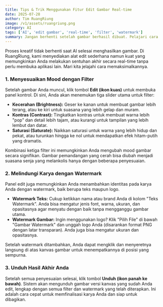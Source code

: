 ```yaml
---
title: Tips & Trik Menggunakan Fitur Edit Gambar Real-time
date: 2025-07-28
author: Tim RuangRiung
image: /v1/assets/ruangriung.png
category: AI
tags: ['AI', 'edit gambar', 'real-time', 'filter', 'watermark']
summary: Jangan berhenti setelah gambar berhasil dibuat. Pelajari cara menyempurnakan karya Anda secara langsung dengan fitur filter, penyesuaian, dan watermarking di RuangRiung.
---
```


Proses kreatif tidak berhenti saat AI selesai menghasilkan gambar. Di RuangRiung, kami menyediakan alat edit sederhana namun kuat yang memungkinkan Anda melakukan sentuhan akhir secara real-time tanpa perlu membuka aplikasi lain. Mari kita jelajahi cara memaksimalkannya.

### 1. Menyesuaikan Mood dengan Filter

Setelah gambar Anda muncul, klik tombol **Edit (ikon kuas)** untuk membuka panel kontrol. Di sini, Anda akan menemukan tiga slider utama untuk filter:

* **Kecerahan (Brightness):** Geser ke kanan untuk membuat gambar lebih terang, atau ke kiri untuk suasana yang lebih gelap dan muram.
* **Kontras (Contrast):** Tingkatkan kontras untuk membuat warna lebih "pop" dan detail lebih tajam, atau kurangi untuk tampilan yang lebih lembut dan datar.
* **Saturasi (Saturate):** Naikkan saturasi untuk warna yang lebih hidup dan pekat, atau turunkan hingga ke nol untuk mendapatkan efek hitam-putih yang dramatis.

Kombinasi ketiga filter ini memungkinkan Anda mengubah mood gambar secara signifikan. Gambar pemandangan yang cerah bisa diubah menjadi suasana senja yang melankolis hanya dengan beberapa penyesuaian.

### 2. Melindungi Karya dengan Watermark

Panel edit juga memungkinkan Anda menambahkan identitas pada karya Anda dengan watermark, baik berupa teks maupun logo.

* **Watermark Teks:** Cukup ketikkan nama atau brand Anda di kolom "Teks Watermark". Anda bisa mengatur jenis font, warna, ukuran, dan opasitasnya agar menyatu dengan baik tanpa mengganggu gambar utama.
* **Watermark Gambar:** Ingin menggunakan logo? Klik "Pilih File" di bawah "Gambar Watermark" dan unggah logo Anda (disarankan format PNG dengan latar transparan). Anda juga bisa mengatur ukuran dan opasitasnya.

Setelah watermark ditambahkan, Anda dapat mengklik dan menyeretnya langsung di atas kanvas gambar untuk menempatkannya di posisi yang sempurna.

### 3. Unduh Hasil Akhir Anda

Setelah semua penyesuaian selesai, klik tombol **Unduh (ikon panah ke bawah)**. Sistem akan mengunduh gambar versi kanvas yang sudah Anda edit, lengkap dengan semua filter dan watermark yang telah diterapkan. Ini adalah cara cepat untuk memfinalisasi karya Anda dan siap untuk dibagikan.
